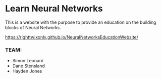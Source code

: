 Learn Neural Networks
=====================

This is a website with the purpose to provide an education on the building blocks of Neural Networks.

https://righttwixonly.github.io/NeuralNetworksEducationWebsite/

### TEAM:
* Simon Leonard
* Dane Stensland
* Hayden Jones

